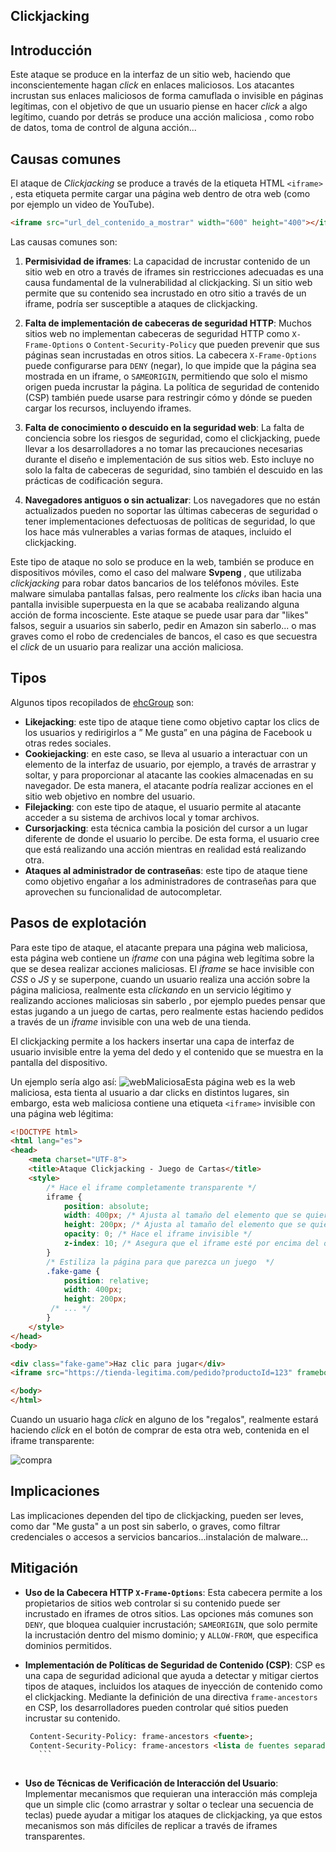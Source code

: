 ## Clickjacking

## Introducción

Este ataque se produce en la interfaz de un sitio web, haciendo que inconscientemente hagan *click* en enlaces maliciosos. Los atacantes incrustan sus enlaces maliciosos de forma camuflada o invisible en páginas legítimas, con el objetivo de que un usuario piense en hacer *click* a algo legítimo, cuando por detrás se produce una acción maliciosa , como robo de datos, toma de control de alguna acción...

## Causas comunes

El ataque de *Clickjacking* se produce a través de la etiqueta HTML `<iframe> `, esta etiqueta permite cargar una página web dentro de otra web (como por ejemplo un video de YouTube).

```html
<iframe src="url_del_contenido_a_mostrar" width="600" height="400"></iframe>
```

Las causas comunes son:
1. **Permisividad de iframes**: La capacidad de incrustar contenido de un sitio web en otro a través de iframes sin restricciones adecuadas es una causa fundamental de la vulnerabilidad al clickjacking. Si un sitio web permite que su contenido sea incrustado en otro sitio a través de un iframe, podría ser susceptible a ataques de clickjacking.
    
2. **Falta de implementación de cabeceras de seguridad HTTP**: Muchos sitios web no implementan cabeceras de seguridad HTTP como `X-Frame-Options` o `Content-Security-Policy` que pueden prevenir que sus páginas sean incrustadas en otros sitios. La cabecera `X-Frame-Options` puede configurarse para `DENY` (negar), lo que impide que la página sea mostrada en un iframe, o `SAMEORIGIN`, permitiendo que solo el mismo origen pueda incrustar la página. La política de seguridad de contenido (CSP) también puede usarse para restringir cómo y dónde se pueden cargar los recursos, incluyendo iframes.
    
3. **Falta de conocimiento o descuido en la seguridad web**: La falta de conciencia sobre los riesgos de seguridad, como el clickjacking, puede llevar a los desarrolladores a no tomar las precauciones necesarias durante el diseño e implementación de sus sitios web. Esto incluye no solo la falta de cabeceras de seguridad, sino también el descuido en las prácticas de codificación segura.
4. **Navegadores antiguos o sin actualizar**: Los navegadores que no están actualizados pueden no soportar las últimas cabeceras de seguridad o tener implementaciones defectuosas de políticas de seguridad, lo que los hace más vulnerables a varias formas de ataques, incluido el clickjacking.

Este tipo de ataque no solo se produce en la web, también se produce en dispositivos móviles, como el caso del malware **Svpeng** , que utilizaba *clickjacking* para robar datos bancarios de los teléfonos móviles. Este malware simulaba pantallas falsas, pero realmente los *clicks* iban hacia una pantalla invisible superpuesta en la que se acababa realizando alguna acción de forma incosciente.
Este ataque se puede usar para dar "likes" falsos, seguir a usuarios sin saberlo, pedir en Amazon sin saberlo... o mas graves como el robo de credenciales de bancos, el caso es que secuestra el *click* de un usuario para realizar una acción maliciosa.


## Tipos

Algunos tipos recopilados de [ehcGroup](https://blog.ehcgroup.io/2021/02/10/16/45/18/10630/clickjacking-definicion-y-ejemplo-de-defensa-y-ataque/hacking/ehacking/) son:
- **Likejacking**: este tipo de ataque tiene como objetivo captar los clics de los usuarios y redirigirlos a ” Me gusta” en una página de Facebook u otras redes sociales.
- **Cookiejacking**: en este caso, se lleva al usuario a interactuar con un elemento de la interfaz de usuario, por ejemplo, a través de arrastrar y soltar, y para proporcionar al atacante las cookies almacenadas en su navegador. De esta manera, el atacante podría realizar acciones en el sitio web objetivo en nombre del usuario.
- **Filejacking**: con este tipo de ataque, el usuario permite al atacante acceder a su sistema de archivos local y tomar archivos.
- **Cursorjacking**: esta técnica cambia la posición del cursor a un lugar diferente de donde el usuario lo percibe. De esta forma, el usuario cree que está realizando una acción mientras en realidad está realizando otra.
- **Ataques al administrador de contraseñas**: este tipo de ataque tiene como objetivo engañar a los administradores de contraseñas para que aprovechen su funcionalidad de autocompletar.


## Pasos de explotación

Para este tipo de ataque, el atacante prepara una página web maliciosa, esta página web contiene un *iframe* con una página web legítima sobre la que se desea realizar acciones maliciosas. 
El *iframe* se hace invisible con *CSS* o *JS* y se superpone, cuando un usuario realiza una acción sobre la página maliciosa, realmente esta *clickando* en un servicio légitimo y realizando acciones maliciosas sin saberlo , por ejemplo puedes pensar que estas jugando a un juego de cartas, pero realmente estas haciendo pedidos a través de un *iframe* invisible con una web de una tienda.

El clickjacking permite a los hackers insertar una capa de interfaz de usuario invisible entre la yema del dedo y el contenido que se muestra en la pantalla del dispositivo.

Un ejemplo sería algo así:
![webMaliciosa](./utils/webMaliciosa.png)Esta página web es la web maliciosa, esta tienta al usuario a dar clicks en distintos lugares, sin embargo, esta web maliciosa contiene una etiqueta `<iframe>` invisible con una página web légitima:

```html
<!DOCTYPE html>
<html lang="es">
<head>
    <meta charset="UTF-8">
    <title>Ataque Clickjacking - Juego de Cartas</title>
    <style>
        /* Hace el iframe completamente transparente */
        iframe {
            position: absolute;
            width: 400px; /* Ajusta al tamaño del elemento que se quiere clickar */
            height: 200px; /* Ajusta al tamaño del elemento que se quiere clickar */
            opacity: 0; /* Hace el iframe invisible */
            z-index: 10; /* Asegura que el iframe esté por encima del otro contenido */
        }
        /* Estiliza la página para que parezca un juego  */
        .fake-game {
            position: relative;
            width: 400px;
            height: 200px;
         /* ... */
        }
    </style>
</head>
<body>

<div class="fake-game">Haz clic para jugar</div>
<iframe src="https://tienda-legitima.com/pedido?productoId=123" frameborder="0"></iframe>

</body>
</html>

```

Cuando un usuario haga *click* en alguno de los "regalos", realmente estará haciendo *click* en el botón de comprar de esta otra web, contenida en el iframe transparente:

![compra](./utils/compra.png)


## Implicaciones

Las implicaciones dependen del tipo de clickjacking, pueden ser leves, como dar "Me gusta" a un post sin saberlo, o graves, como filtrar credenciales o accesos a servicios bancarios...instalación de malware...

## Mitigación

- **Uso de la Cabecera HTTP `X-Frame-Options`**: Esta cabecera permite a los propietarios de sitios web controlar si su contenido puede ser incrustado en iframes de otros sitios. Las opciones más comunes son `DENY`, que bloquea cualquier incrustación; `SAMEORIGIN`, que solo permite la incrustación dentro del mismo dominio; y `ALLOW-FROM`, que especifica dominios permitidos.
    
- **Implementación de Políticas de Seguridad de Contenido (CSP)**: CSP es una capa de seguridad adicional que ayuda a detectar y mitigar ciertos tipos de ataques, incluidos los ataques de inyección de contenido como el clickjacking. Mediante la definición de una directiva `frame-ancestors` en CSP, los desarrolladores pueden controlar qué sitios pueden incrustar su contenido.
   ```html
    Content-Security-Policy: frame-ancestors <fuente>;
    Content-Security-Policy: frame-ancestors <lista de fuentes separadas por espacios>;
      ``` 
    
- **Uso de Técnicas de Verificación de Interacción del Usuario**: Implementar mecanismos que requieran una interacción más compleja que un simple clic (como arrastrar y soltar o teclear una secuencia de teclas) puede ayudar a mitigar los ataques de clickjacking, ya que estos mecanismos son más difíciles de replicar a través de iframes transparentes.
    